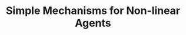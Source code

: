 ---
title: "Simple Mechanisms for Non-linear Agents"
authors: 'Yiding Feng, Jason Hartline, Yingkai Li'
type: '1' #1:conference; 2:journal; 3:both
year: '2023'
conference: 'ACM-SIAM Symposium on Discrete Algorithms'
acronym: 'SODA'
link: 'https://epubs.siam.org/doi/10.1137/1.9781611977554.ch148'
---